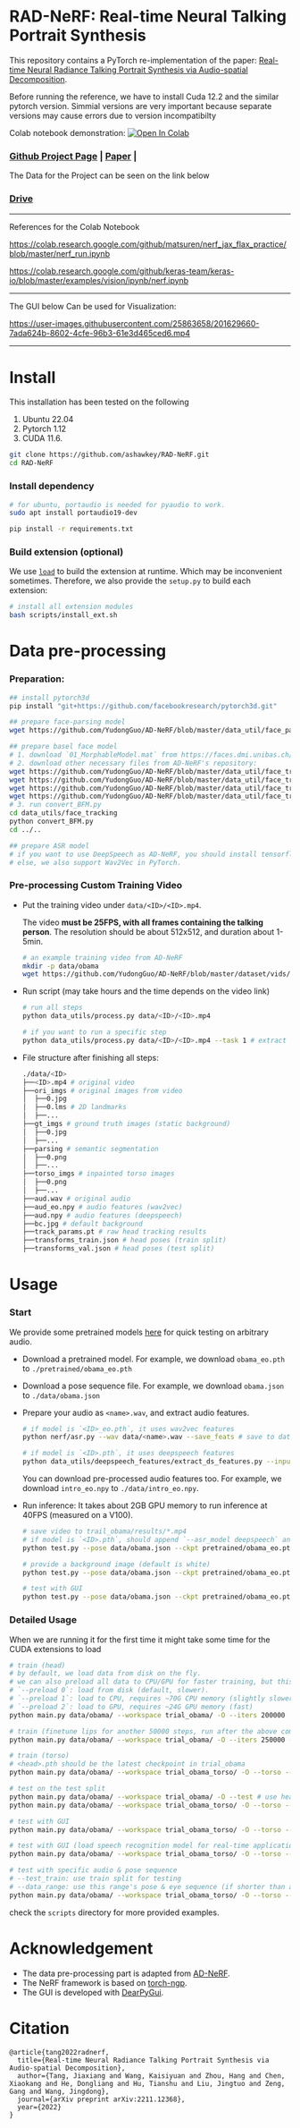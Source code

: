 # RAD-NeRF: Real-time Neural Talking Portrait Synthesis

This repository contains a PyTorch re-implementation of the paper: [Real-time Neural Radiance Talking Portrait Synthesis via Audio-spatial Decomposition](https://arxiv.org/abs/2211.12368).

Before running the reference, we have to install Cuda 12.2 and the similar pytorch version. Simmial versions are very important because separate versions may cause errors due to version incompatibilty

Colab notebook demonstration: [![Open In Colab](https://colab.research.google.com/assets/colab-badge.svg)](https://colab.research.google.com/drive/1FCnFrlUllpp54zHQIzHUqp22wd1o1hrV)

### [Github Project Page](https://github.com/shubh0125/RAD-NeRF-Project) | [Paper](https://arxiv.org/abs/2211.12368) |

The Data for the Project can be seen on the link below
### [Drive]()

----
References for the Colab Notebook 

https://colab.research.google.com/github/matsuren/nerf_jax_flax_practice/blob/master/nerf_run.ipynb

https://colab.research.google.com/github/keras-team/keras-io/blob/master/examples/vision/ipynb/nerf.ipynb

-------

The GUI below Can be used for Visualization:

https://user-images.githubusercontent.com/25863658/201629660-7ada624b-8602-4cfe-96b3-61e3d465ced6.mp4

------
# Install

This installation has been tested on the following 
1. Ubuntu 22.04
2. Pytorch 1.12 
3. CUDA 11.6.

```bash
git clone https://github.com/ashawkey/RAD-NeRF.git
cd RAD-NeRF
```

### Install dependency
```bash
# for ubuntu, portaudio is needed for pyaudio to work.
sudo apt install portaudio19-dev

pip install -r requirements.txt
```

### Build extension (optional)
We use [`load`](https://pytorch.org/docs/stable/cpp_extension.html#torch.utils.cpp_extension.load) to build the extension at runtime.
Which may be inconvenient sometimes.
Therefore, we also provide the `setup.py` to build each extension:
```bash
# install all extension modules
bash scripts/install_ext.sh
```

# Data pre-processing

### Preparation:

```bash
## install pytorch3d
pip install "git+https://github.com/facebookresearch/pytorch3d.git"

## prepare face-parsing model
wget https://github.com/YudongGuo/AD-NeRF/blob/master/data_util/face_parsing/79999_iter.pth?raw=true -O data_utils/face_parsing/79999_iter.pth

## prepare basel face model
# 1. download `01_MorphableModel.mat` from https://faces.dmi.unibas.ch/bfm/main.php?nav=1-2&id=downloads and put it under `data_utils/face_tracking/3DMM/`
# 2. download other necessary files from AD-NeRF's repository:
wget https://github.com/YudongGuo/AD-NeRF/blob/master/data_util/face_tracking/3DMM/exp_info.npy?raw=true -O data_utils/face_tracking/3DMM/exp_info.npy
wget https://github.com/YudongGuo/AD-NeRF/blob/master/data_util/face_tracking/3DMM/keys_info.npy?raw=true -O data_utils/face_tracking/3DMM/keys_info.npy
wget https://github.com/YudongGuo/AD-NeRF/blob/master/data_util/face_tracking/3DMM/sub_mesh.obj?raw=true -O data_utils/face_tracking/3DMM/sub_mesh.obj
wget https://github.com/YudongGuo/AD-NeRF/blob/master/data_util/face_tracking/3DMM/topology_info.npy?raw=true -O data_utils/face_tracking/3DMM/topology_info.npy
# 3. run convert_BFM.py
cd data_utils/face_tracking
python convert_BFM.py
cd ../..

## prepare ASR model
# if you want to use DeepSpeech as AD-NeRF, you should install tensorflow 1.15 manually.
# else, we also support Wav2Vec in PyTorch.
```

### Pre-processing Custom Training Video
* Put the training video under `data/<ID>/<ID>.mp4`.

    The video **must be 25FPS, with all frames containing the talking person**. 
    The resolution should be about 512x512, and duration about 1-5min.
    ```bash
    # an example training video from AD-NeRF
    mkdir -p data/obama
    wget https://github.com/YudongGuo/AD-NeRF/blob/master/dataset/vids/Obama.mp4?raw=true -O data/obama/obama.mp4
    ```

* Run script (may take hours and the time depends on the video link)
    ```bash
    # run all steps
    python data_utils/process.py data/<ID>/<ID>.mp4

    # if you want to run a specific step 
    python data_utils/process.py data/<ID>/<ID>.mp4 --task 1 # extract audio wave
    ```

* File structure after finishing all steps:
    ```bash
    ./data/<ID>
    ├──<ID>.mp4 # original video
    ├──ori_imgs # original images from video
    │  ├──0.jpg
    │  ├──0.lms # 2D landmarks
    │  ├──...
    ├──gt_imgs # ground truth images (static background)
    │  ├──0.jpg
    │  ├──...
    ├──parsing # semantic segmentation
    │  ├──0.png
    │  ├──...
    ├──torso_imgs # inpainted torso images
    │  ├──0.png
    │  ├──...
    ├──aud.wav # original audio 
    ├──aud_eo.npy # audio features (wav2vec)
    ├──aud.npy # audio features (deepspeech)
    ├──bc.jpg # default background
    ├──track_params.pt # raw head tracking results
    ├──transforms_train.json # head poses (train split)
    ├──transforms_val.json # head poses (test split)
    ```

# Usage

### Start

We provide some pretrained models [here]("") for quick testing on arbitrary audio.

* Download a pretrained model.
    For example, we download `obama_eo.pth` to `./pretrained/obama_eo.pth`

* Download a pose sequence file.
    For example, we download `obama.json` to `./data/obama.json`

* Prepare your audio as `<name>.wav`, and extract audio features.
    ```bash
    # if model is `<ID>_eo.pth`, it uses wav2vec features
    python nerf/asr.py --wav data/<name>.wav --save_feats # save to data/<name>_eo.npy

    # if model is `<ID>.pth`, it uses deepspeech features 
    python data_utils/deepspeech_features/extract_ds_features.py --input data/<name>.wav # save to data/<name>.npy
    ```
    You can download pre-processed audio features too. 
    For example, we download `intro_eo.npy` to `./data/intro_eo.npy`.

* Run inference:
    It takes about 2GB GPU memory to run inference at 40FPS (measured on a V100).
    ```bash
    # save video to trail_obama/results/*.mp4
    # if model is `<ID>.pth`, should append `--asr_model deepspeech` and use `--aud intro.npy` instead.
    python test.py --pose data/obama.json --ckpt pretrained/obama_eo.pth --aud data/intro_eo.npy --workspace trial_obama/ -O --torso

    # provide a background image (default is white)
    python test.py --pose data/obama.json --ckpt pretrained/obama_eo.pth --aud data/intro_eo.npy --workspace trial_obama/ -O --torso --bg_img data/bg.jpg

    # test with GUI
    python test.py --pose data/obama.json --ckpt pretrained/obama_eo.pth --aud data/intro_eo.npy --workspace trial_obama/ -O --torso --bg_img data/bg.jpg --gui
    ```

### Detailed Usage

When we are running it for the first time it might take some time for the CUDA extensions to load

```bash
# train (head)
# by default, we load data from disk on the fly.
# we can also preload all data to CPU/GPU for faster training, but this is very memory-hungry for large datasets.
# `--preload 0`: load from disk (default, slower).
# `--preload 1`: load to CPU, requires ~70G CPU memory (slightly slower)
# `--preload 2`: load to GPU, requires ~24G GPU memory (fast)
python main.py data/obama/ --workspace trial_obama/ -O --iters 200000

# train (finetune lips for another 50000 steps, run after the above command!)
python main.py data/obama/ --workspace trial_obama/ -O --iters 250000 --finetune_lips

# train (torso)
# <head>.pth should be the latest checkpoint in trial_obama
python main.py data/obama/ --workspace trial_obama_torso/ -O --torso --head_ckpt <head>.pth --iters 200000

# test on the test split
python main.py data/obama/ --workspace trial_obama/ -O --test # use head checkpoint, will load GT torso
python main.py data/obama/ --workspace trial_obama_torso/ -O --torso --test

# test with GUI
python main.py data/obama/ --workspace trial_obama_torso/ -O --torso --test --gui

# test with GUI (load speech recognition model for real-time application)
python main.py data/obama/ --workspace trial_obama_torso/ -O --torso --test --gui --asr

# test with specific audio & pose sequence
# --test_train: use train split for testing
# --data_range: use this range's pose & eye sequence (if shorter than audio, automatically mirror and repeat)
python main.py data/obama/ --workspace trial_obama_torso/ -O --torso --test --test_train --data_range 0 100 --aud data/intro_eo.npy
```

check the `scripts` directory for more provided examples.


# Acknowledgement

* The data pre-processing part is adapted from [AD-NeRF](https://github.com/YudongGuo/AD-NeRF).
* The NeRF framework is based on [torch-ngp](https://github.com/ashawkey/torch-ngp).
* The GUI is developed with [DearPyGui](https://github.com/hoffstadt/DearPyGui).

# Citation

```
@article{tang2022radnerf,
  title={Real-time Neural Radiance Talking Portrait Synthesis via Audio-spatial Decomposition},
  author={Tang, Jiaxiang and Wang, Kaisiyuan and Zhou, Hang and Chen, Xiaokang and He, Dongliang and Hu, Tianshu and Liu, Jingtuo and Zeng, Gang and Wang, Jingdong},
  journal={arXiv preprint arXiv:2211.12368},
  year={2022}
}
```
